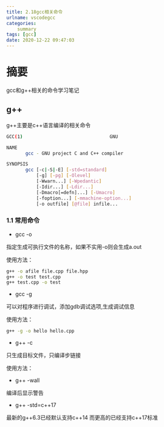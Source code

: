 ```yaml
---
title: 2.18gcc相关命令
urlname: vscodegcc
categories: 
    summary    
tags: [gcc]
date: 2020-12-22 09:47:03
---
```


# 摘要


gcc和g++相关的命令学习笔记


<!-- more -->

## g++

g++主要是c++语言编译的相关命令

```bash
GCC(1)                                GNU                               GCC(1)

NAME
       gcc - GNU project C and C++ compiler

SYNOPSIS
       gcc [-c|-S|-E] [-std=standard]
           [-g] [-pg] [-Olevel]
           [-Wwarn...] [-Wpedantic]
           [-Idir...] [-Ldir...]
           [-Dmacro[=defn]...] [-Umacro]
           [-foption...] [-mmachine-option...]
           [-o outfile] [@file] infile...
```

### 1.1 常用命令

- gcc -o

指定生成可执行文件的名称，如果不实用-o则会生成a.out

使用方法：

```bash
g++ -o afile file.cpp file.hpp
g++ -o test test.cpp
g++ test.cpp -o test
```

- gcc -g

可以对程序进行调试，添加gdb调试选项,生成调试信息

使用方法：

```bash
g++ -g -o hello hello.cpp
```

- g++ -c 

只生成目标文件，只编译步链接

使用方法：

- g++ -wall

编译后显示警告

- g++ -std=c++17

最新的g++6.3已经默认支持c++14 而更高的已经支持c++17标准